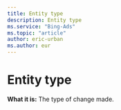 ```yaml
---
title: Entity type
description: Entity type
ms.service: "Bing-Ads"
ms.topic: "article"
author: eric-urban
ms.author: eur
---
```


# Entity type

**What it is:**     The type of change made.



